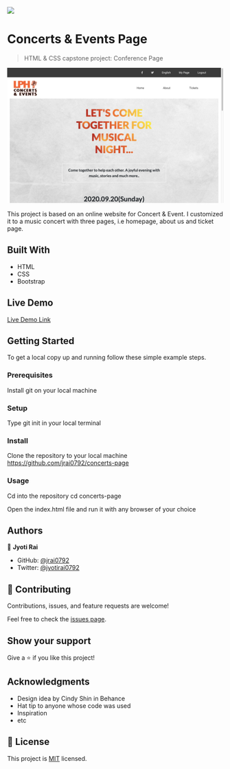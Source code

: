 ![](https://img.shields.io/badge/Microverse-blueviolet)

# Concerts & Events Page

> HTML & CSS capstone project: Conference Page

![screenshot](./screenshot.png)

This project is based on an online website for Concert & Event. I customized it to a music concert with three pages, i.e homepage, about us and ticket page.

## Built With

- HTML
- CSS
- Bootstrap

## Live Demo

[Live Demo Link](https://raw.githack.com/jrai0792/concerts-page/feature-branch/index.html)


## Getting Started

To get a local copy up and running follow these simple example steps.

### Prerequisites
Install git on your local machine

### Setup
Type git init in your local terminal

### Install
Clone the repository to your local machine https://github.com/jrai0792/concerts-page

### Usage
Cd into the repository cd concerts-page

Open the index.html file and run it with any browser of your choice

## Authors

👤 **Jyoti Rai**

- GitHub: [@jrai0792](https://github.com/jrai0792)
- Twitter: [@jyotirai0792](https://twitter.com/jyotirai0792)

## 🤝 Contributing

Contributions, issues, and feature requests are welcome!

Feel free to check the [issues page](issues/).

## Show your support

Give a ⭐️ if you like this project!

## Acknowledgments

- Design idea by Cindy Shin in Behance
- Hat tip to anyone whose code was used
- Inspiration
- etc

## 📝 License

This project is [MIT](lic.url) licensed.